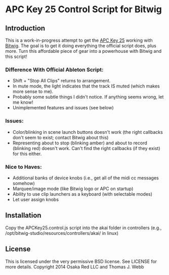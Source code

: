 APC Key 25 Control Script for Bitwig
====================================

Introduction
------------

This is a work-in-progress attempt to get the
[APC Key 25](http://www.akaipro.com/product/apc-key-25) working with [Bitwig](http://www.bitwig.com).
The goal is to get it doing everything the official script does, plus more. Turn this affordable
piece of gear into a powerhouse with Bitwig and this script!

### Difference With Official Ableton Script:

* Shift + "Stop All Clips" returns to arrangement.
* In mute mode, the light indicates that the track IS muted (which makes more sense to me).
* Probably some subtle things I didn't notice. If anything seems wrong, let me know!
* Unimplemented features and issues (see below)

### Issues:

* Color/blinking in scene launch buttons doesn't work (the right callbacks don't seem to exist; contact Bitwig about this)
* Representing about to stop (blinking amber) and about to record (blinking red) doesn't work. Can't find the right callbacks (if they exist) for this either.

### Nice to Haves:

* Additional banks of device knobs (i.e., get all of the midi cc messages somehow)
* Marquee/image mode (like Bitwig logo or APC on startup)
* Ability to use clip launchers as a keyboard (with selectable modes)
* Let user assign knobs

Installation
------------

Copy the APCKey25.control.js script into the akai folder in controllers
(e.g., /opt/bitwig-studio/resources/controllers/akai/ in linux)

License
-------

This is licensed under the very permissive BSD license. See LICENSE for more details.
Copyright 2014 Osaka Red LLC and Thomas J. Webb